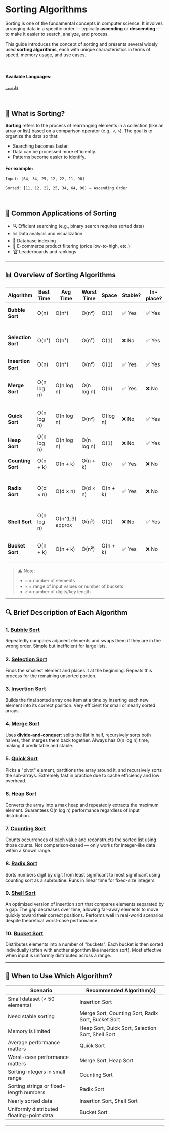 # Sorting Algorithms

Sorting is one of the fundamental concepts in computer science. It involves arranging data in a specific order — typically **ascending** or **descending** — to make it easier to search, analyze, and process.

This guide introduces the concept of sorting and presents several widely used **sorting algorithms**, each with unique characteristics in terms of speed, memory usage, and use cases.

<br />

#### Available Languages:

 [فارسی](/sorting/README.fa.md)

<br/>

## 📌 What is Sorting?

**Sorting** refers to the process of rearranging elements in a collection (like an array or list) based on a comparison operator (e.g., `<`, `>`). The goal is to organize the data so that:
- Searching becomes faster.
- Data can be processed more efficiently.
- Patterns become easier to identify.

#### For example:
```
Input: [64, 34, 25, 12, 22, 11, 90]

Sorted: [11, 12, 22, 25, 34, 64, 90] → Ascending Order
```

<br />

## 🧩 Common Applications of Sorting

- 🔍 Efficient searching (e.g., binary search requires sorted data)
- 📊 Data analysis and visualization
- 💾 Database indexing
- 🛒 E-commerce product filtering (price low-to-high, etc.)
- 🏆 Leaderboards and rankings

---

## 📊 Overview of Sorting Algorithms

| Algorithm          | Best Time     | Avg Time      | Worst Time    | Space       | Stable? | In-place? | Notes |
|--------------------|---------------|---------------|---------------|-------------|---------|-----------|-------|
| **Bubble Sort**    | O(n)          | O(n²)         | O(n²)         | O(1)        | ✅ Yes   | ✅ Yes     | Simple but slow; good for teaching |
| **Selection Sort** | O(n²)         | O(n²)         | O(n²)         | O(1)        | ❌ No    | ✅ Yes     | Always performs same number of comparisons |
| **Insertion Sort** | O(n)          | O(n²)         | O(n²)         | O(1)        | ✅ Yes   | ✅ Yes     | Efficient for small datasets |
| **Merge Sort**     | O(n log n)    | O(n log n)    | O(n log n)    | O(n)        | ✅ Yes   | ❌ No      | Stable & reliable; used in many standard libraries |
| **Quick Sort**     | O(n log n)    | O(n log n)    | O(n²)         | O(log n)    | ❌ No    | ✅ Yes     | Fast average case; widely used in practice |
| **Heap Sort**      | O(n log n)    | O(n log n)    | O(n log n)    | O(1)        | ❌ No    | ✅ Yes     | Guaranteed O(n log n); not stable |
| **Counting Sort**  | O(n + k)      | O(n + k)      | O(n + k)      | O(k)        | ✅ Yes   | ❌ No      | Only works for integers in known range |
| **Radix Sort**     | O(d × n)      | O(d × n)      | O(d × n)      | O(n + k)    | ✅ Yes   | ❌ No      | Excellent for fixed-length keys (e.g., phone numbers) |
| **Shell Sort**     | O(n log n)    | O(n^1.3) approx | O(n²)       | O(1)        | ❌ No    | ✅ Yes     | Generalization of Insertion Sort; efficient in practice |
| **Bucket Sort**    | O(n + k)      | O(n + k)      | O(n²)         | O(n + k)    | ✅ Yes   | ❌ No      | Works best when input is uniformly distributed |

> ⚠️ Note:  
> - `n` = number of elements  
> - `k` = range of input values or number of buckets  
> - `d` = number of digits/key length  

---

## 🔍 Brief Description of Each Algorithm

### 1. [**Bubble Sort**](/sorting/bubble-sort/README.md)
Repeatedly compares adjacent elements and swaps them if they are in the wrong order. Simple but inefficient for large lists.

### 2. [**Selection Sort**](/sorting/selection-sort/README.md)
Finds the smallest element and places it at the beginning. Repeats this process for the remaining unsorted portion.

### 3. [**Insertion Sort**](/sorting/insertion-sort/README.md)
Builds the final sorted array one item at a time by inserting each new element into its correct position. Very efficient for small or nearly sorted arrays.

### 4. [**Merge Sort**](/sorting/merge-sort/README.md)
Uses **divide-and-conquer**: splits the list in half, recursively sorts both halves, then merges them back together. Always has O(n log n) time, making it predictable and stable.

### 5. [**Quick Sort**](/sorting/quick-sort/README.md)
Picks a "pivot" element, partitions the array around it, and recursively sorts the sub-arrays. Extremely fast in practice due to cache efficiency and low overhead.

### 6. [**Heap Sort**](/sorting/heap-sort/README.md)
Converts the array into a max heap and repeatedly extracts the maximum element. Guarantees O(n log n) performance regardless of input distribution.

### 7. [**Counting Sort**](#)
Counts occurrences of each value and reconstructs the sorted list using those counts. Not comparison-based — only works for integer-like data within a known range.

### 8. [**Radix Sort**](#)
Sorts numbers digit by digit from least significant to most significant using counting sort as a subroutine. Runs in linear time for fixed-size integers.

### 9. [**Shell Sort**](#)
An optimized version of insertion sort that compares elements separated by a gap. The gap decreases over time, allowing far-away elements to move quickly toward their correct positions. Performs well in real-world scenarios despite theoretical worst-case performance.

### 10. [**Bucket Sort**](#)
Distributes elements into a number of "buckets". Each bucket is then sorted individually (often with another algorithm like insertion sort). Most effective when input is uniformly distributed across a range.

---

## 🎯 When to Use Which Algorithm?

| Scenario                                | Recommended Algorithm(s)                     |
|----------------------------------------|----------------------------------------------|
| Small dataset (< 50 elements)           | Insertion Sort                               |
| Need stable sorting                     | Merge Sort, Counting Sort, Radix Sort, Bucket Sort |
| Memory is limited                       | Heap Sort, Quick Sort, Selection Sort, Shell Sort |
| Average performance matters             | Quick Sort                                   |
| Worst-case performance matters          | Merge Sort, Heap Sort                        |
| Sorting integers in small range         | Counting Sort                                |
| Sorting strings or fixed-length numbers | Radix Sort                                   |
| Nearly sorted data                      | Insertion Sort, Shell Sort                   |
| Uniformly distributed floating-point data | Bucket Sort                              |

---
